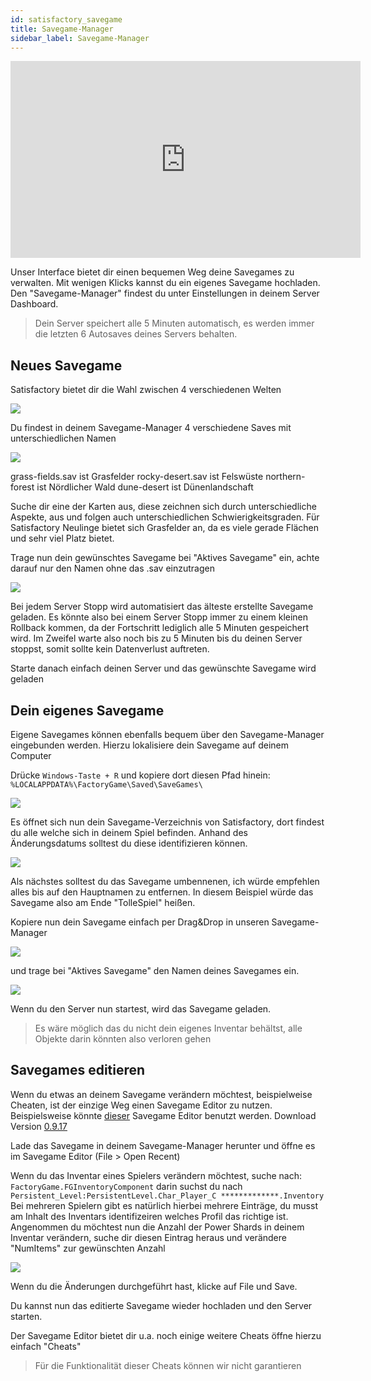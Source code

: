 ```yaml
---
id: satisfactory_savegame
title: Savegame-Manager
sidebar_label: Savegame-Manager
---
```


<iframe width="560" height="315" src="https://www.youtube.com/embed/EC4FXT5Mwb8" title="YouTube video player" frameborder="0" allow="accelerometer; autoplay; clipboard-write; encrypted-media; gyroscope; picture-in-picture" allowfullscreen></iframe>

Unser Interface bietet dir einen bequemen Weg deine Savegames zu verwalten. Mit wenigen Klicks kannst du ein eigenes Savegame hochladen.
Den "Savegame-Manager" findest du unter Einstellungen in deinem Server Dashboard.

> Dein Server speichert alle 5 Minuten automatisch, es werden immer die letzten 6 Autosaves deines Servers behalten. 

## Neues Savegame
Satisfactory bietet dir die Wahl zwischen 4 verschiedenen Welten

![](https://screensaver01.zap-hosting.com/index.php/s/TG5yRDNFrGXQLGW/preview)

Du findest in deinem Savegame-Manager 4 verschiedene Saves mit unterschiedlichen Namen

![](https://screensaver01.zap-hosting.com/index.php/s/8TodT3dCHaGtznB/preview)

grass-fields.sav ist Grasfelder
rocky-desert.sav ist Felswüste
northern-forest ist Nördlicher Wald
dune-desert ist Dünenlandschaft

Suche dir eine der Karten aus, diese zeichnen sich durch unterschiedliche Aspekte, aus und folgen auch unterschiedlichen Schwierigkeitsgraden.
Für Satisfactory Neulinge bietet sich Grasfelder an, da es viele gerade Flächen und sehr viel Platz bietet.

Trage nun dein gewünschtes Savegame bei "Aktives Savegame" ein, achte darauf nur den Namen ohne das .sav einzutragen

![](https://screensaver01.zap-hosting.com/index.php/s/HkXtdFGqqRzbdNC/preview)

Bei jedem Server Stopp wird automatisiert das älteste erstellte Savegame geladen.
Es könnte also bei einem Server Stopp immer zu einem kleinen Rollback kommen, da der Fortschritt lediglich alle 5 Minuten gespeichert wird.
Im Zweifel warte also noch bis zu 5 Minuten bis du deinen Server stoppst, somit sollte kein Datenverlust auftreten.

Starte danach einfach deinen Server und das gewünschte Savegame wird geladen

## Dein eigenes Savegame
Eigene Savegames können ebenfalls bequem über den Savegame-Manager eingebunden werden.
Hierzu lokalisiere dein Savegame auf deinem Computer

Drücke `Windows-Taste + R` 
und kopiere dort diesen Pfad hinein: `%LOCALAPPDATA%\FactoryGame\Saved\SaveGames\`

![](https://screensaver01.zap-hosting.com/index.php/s/JSJoocLZyiipZzp/preview)

Es öffnet sich nun dein Savegame-Verzeichnis von Satisfactory, dort findest du alle welche sich in deinem Spiel befinden.
Anhand des Änderungsdatums solltest du diese identifizieren können.

![](https://screensaver01.zap-hosting.com/index.php/s/kHqYB2bDt5RiMNT/preview)

Als nächstes solltest du das Savegame umbennenen, ich würde empfehlen alles bis auf den Hauptnamen zu entfernen.
In diesem Beispiel würde das Savegame also am Ende "TolleSpiel" heißen.

Kopiere nun dein Savegame einfach per Drag&Drop in unseren Savegame-Manager

![](https://screensaver01.zap-hosting.com/index.php/s/Wy2bteaWAT4r7FD/preview)

und trage bei "Aktives Savegame" den Namen deines Savegames ein.

![](https://screensaver01.zap-hosting.com/index.php/s/8XG5BEGw3BzWzJ3/preview)

Wenn du den Server nun startest, wird das Savegame geladen.

> Es wäre möglich das du nicht dein eigenes Inventar behältst, alle Objekte darin könnten also verloren gehen

## Savegames editieren
Wenn du etwas an deinem Savegame verändern möchtest, beispielweise Cheaten, ist der einzige Weg einen Savegame Editor zu nutzen.
Beispielsweise könnte [dieser](https://github.com/Goz3rr/SatisfactorySaveEditor) Savegame Editor benutzt werden. 
Download Version [0.9.17](https://github.com/Goz3rr/SatisfactorySaveEditor/releases/tag/v0.9.17)

Lade das Savegame in deinem Savegame-Manager herunter und öffne es im Savegame Editor (File > Open Recent)

Wenn du das Inventar eines Spielers verändern möchtest, suche nach:
`FactoryGame.FGInventoryComponent` darin suchst du nach `Persistent_Level:PersistentLevel.Char_Player_C *************.Inventory`
Bei mehreren Spielern gibt es natürlich hierbei mehrere Einträge, du musst am Inhalt des Inventars identifizeiren welches Profil das richtige ist.
Angenommen du möchtest nun die Anzahl der Power Shards in deinem Inventar verändern, suche dir diesen Eintrag heraus und verändere "NumItems" zur gewünschten Anzahl

![](https://screensaver01.zap-hosting.com/index.php/s/LsGsCAAEW49wQzw/preview)

Wenn du die Änderungen durchgeführt hast, klicke auf File und Save.

Du kannst nun das editierte Savegame wieder hochladen und den Server starten.

Der Savegame Editor bietet dir u.a. noch einige weitere Cheats öffne hierzu einfach "Cheats"

> Für die Funktionalität dieser Cheats können wir nicht garantieren
